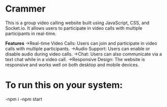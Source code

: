 # Crammer
This is a group video calling website built using JavaScript, CSS, and Socket.io. It allows users to participate in video calls with multiple participants in real-time.

**Features**
->Real-time Video Calls: Users can join and participate in video calls with multiple participants.
->Audio Support: Users can enable or disable audio during video calls.
->Chat: Users can also communicate via a text chat while in a video call.
->Responsive Design: The website is responsive and works well on both desktop and mobile devices.
# To run this on your system: 
-npm i
-npm start
